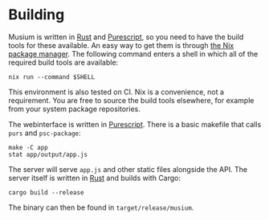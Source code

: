 # Building

Musium is written in [Rust][rust] and [Purescript][purescript], so you need to
have the build tools for these available. An easy way to get them is through
[the Nix package manager][nix]. The following command enters a shell in which
all of the required build tools are available:

    nix run --command $SHELL

This environment is also tested on <abbr>CI</abbr>. Nix is a convenience, not
a requirement. You are free to source the build tools elsewhere, for example
from your system package repositories.

The webinterface is written in [Purescript][purescript]. There is a basic
makefile that calls `purs` and `psc-package`:

    make -C app
    stat app/output/app.js

The server will serve `app.js` and other static files alongside the API. The
server itself is written in [Rust][rust] and builds with Cargo:

    cargo build --release

The binary can then be found in `target/release/musium`.

[nix]:        https://nixos.org/
[rust]:       https://rust-lang.org
[purescript]: http://www.purescript.org/
